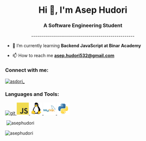 <h1 align="center">Hi 👋, I'm Asep Hudori</h1>
<h3 align="center">A Software Engineering Student</h3>
<p align="center">----------------------------------------------------</p>

- 🌱 I’m currently learning **Backend JavaScript at Binar Academy**

- 📫 How to reach me **asep.hudori532@gmail.com**

<h3 align="left">Connect with me:</h3>
<p align="left">
<a href="https://twitter.com/asdori_" target="blank"><img align="center" src="https://raw.githubusercontent.com/rahuldkjain/github-profile-readme-generator/master/src/images/icons/Social/twitter.svg" alt="asdori_" height="30" width="40" /></a>
</p>

<h3 align="left">Languages and Tools:</h3>
<p align="left"> <a href="https://git-scm.com/" target="_blank" rel="noreferrer"> <img src="https://www.vectorlogo.zone/logos/git-scm/git-scm-icon.svg" alt="git" width="40" height="40"/> </a> <a href="https://developer.mozilla.org/en-US/docs/Web/JavaScript" target="_blank" rel="noreferrer"> <img src="https://raw.githubusercontent.com/devicons/devicon/master/icons/javascript/javascript-original.svg" alt="javascript" width="40" height="40"/> </a> <a href="https://www.linux.org/" target="_blank" rel="noreferrer"> <img src="https://raw.githubusercontent.com/devicons/devicon/master/icons/linux/linux-original.svg" alt="linux" width="40" height="40"/> </a> <a href="https://www.mysql.com/" target="_blank" rel="noreferrer"> <img src="https://raw.githubusercontent.com/devicons/devicon/master/icons/mysql/mysql-original-wordmark.svg" alt="mysql" width="40" height="40"/> </a> <a href="https://www.python.org" target="_blank" rel="noreferrer"> <img src="https://raw.githubusercontent.com/devicons/devicon/master/icons/python/python-original.svg" alt="python" width="40" height="40"/> </a> </p>


<p>&nbsp;<img align="center" src="https://github-readme-stats.vercel.app/api?username=asephudori&show_icons=true&theme=gruvbox&locale=en" alt="asephudori" /></p>

<p><img align="center" src="https://github-readme-streak-stats.herokuapp.com/?user=asephudori&theme=dark" alt="asephudori" /></p>
